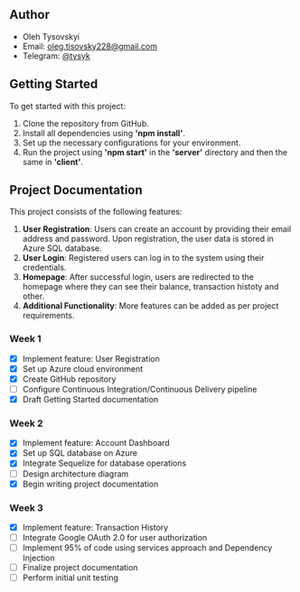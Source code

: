 ## Author

- Oleh Tysovskyi
- Email: oleg.tisovsky228@gmail.com
- Telegram: [@tysyk](https://t.me/@tysyk)

## Getting Started

To get started with this project:

1. Clone the repository from GitHub.
2. Install all dependencies using **'npm install'**.
3. Set up the necessary configurations for your environment.
4. Run the project using **'npm start'** in the **'server'** directory and then the same in **'client'**.

## Project Documentation

This project consists of the following features:

1. **User Registration**: Users can create an account by providing their email address and password. Upon registration, the user data is stored in Azure SQL database.
2. **User Login**: Registered users can log in to the system using their credentials.
3. **Homepage**: After successful login, users are redirected to the homepage where they can see their balance, transaction histoty and other.
4. **Additional Functionality**: More features can be added as per project requirements.

### Week 1

- [x] Implement feature: User Registration
- [x] Set up Azure cloud environment
- [x] Create GitHub repository
- [ ] Configure Continuous Integration/Continuous Delivery pipeline
- [x] Draft Getting Started documentation

### Week 2

- [x] Implement feature: Account Dashboard
- [x] Set up SQL database on Azure
- [x] Integrate Sequelize for database operations
- [ ] Design architecture diagram
- [x] Begin writing project documentation

### Week 3

- [x] Implement feature: Transaction History
- [ ] Integrate Google OAuth 2.0 for user authorization
- [ ] Implement 95% of code using services approach and Dependency Injection
- [ ] Finalize project documentation
- [ ] Perform initial unit testing
